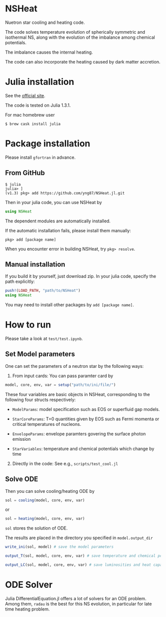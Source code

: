 # NSHeat
Nuetron star cooling and heating code.

The code solves temperature evolution of spherically symmetric and isothermal NS, along with the evolution of the imbalance among chemical potentials.

The imbalance causes the internal heating.

The code can also incorporate the heating caused by dark matter accretion.

# Julia installation

See the [official site](https://julialang.org/downloads/).

The code is tested on Julia 1.3.1.

For mac homebrew user
```console
$ brew cask install julia
```


# Package installation

Please install ```gfortran``` in advance.

## From GitHub

```console
$ julia
julia> ]
(v1.3) pkg> add https://github.com/yng87/NSHeat.jl.git
```

Then in your julia code, you can use NSHeat by
```julia
using NSHeat
```

The dependent modules are automatically installed.

If the automatic installation fails, please install them manually:
```console
pkg> add [package name]
```

When you encounter error in building NSHeat, try ```pkg> resolve```.

## Manual installation
If you build it by yourself, just download zip.
In your julia code, specify the path explicitly:
```julia
push!(LOAD_PATH, "path/to/NSHeat")
using NSHeat
```
You may need to install other packages by `add [package name]`.

# How to run

Please take a look at ```test/test.ipynb```.

## Set Model parameters

One can set the parameters of a neutron star by the following ways:

1. From input cards: 
You can pass paramter card by
```julia
model, core, env, var = setup("path/to/ini/file/")
```  
These four variables are basic objects in NSHeat, corresponding to the following four structs respectively:


- `ModelParams`: model specification such as EOS or superfluid gap models. 

- `StarCoreParams`: T=0 quantities given by EOS such as Fermi momenta or critical temperatures of nucleons.

- `EnvelopeParams`: envelope paramters govering the surface photon emission

- `StarVariables`: temperature and chemical potentials which change by time


2. Directly in the code:
See e.g., `scripts/test_cool.jl`

## Solve ODE


Then you can solve cooling/heating ODE by
```julia
sol = cooling(model, core, env, var)
```
or 
```julia
sol = heating(model, core, env, var)
```

`sol` stores the solution of ODE. 

The results are placed in the directory you specified in `model.output_dir`

```julia
write_ini(sol, model) # save the model parameters
```

```julia
output_T(sol, model, core, env, var) # save temperature and chemical potential
```

```julia
output_LC(sol, model, core, env, var) # save luminosities and heat capacities
```

# ODE Solver
Julia DifferentialEquation.jl offers a lot of solvers for an ODE problem.
Among them, ```radau``` is the best for this NS evolution, in particular for late time heating problem.

